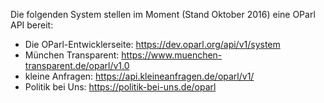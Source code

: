 Die folgenden System stellen im Moment (Stand Oktober 2016) eine OParl API
bereit:

 * Die OParl-Entwicklerseite: https://dev.oparl.org/api/v1/system
 * München Transparent: https://www.muenchen-transparent.de/oparl/v1.0
 * kleine Anfragen: https://api.kleineanfragen.de/oparl/v1/
 * Politik bei Uns: https://politik-bei-uns.de/oparl
